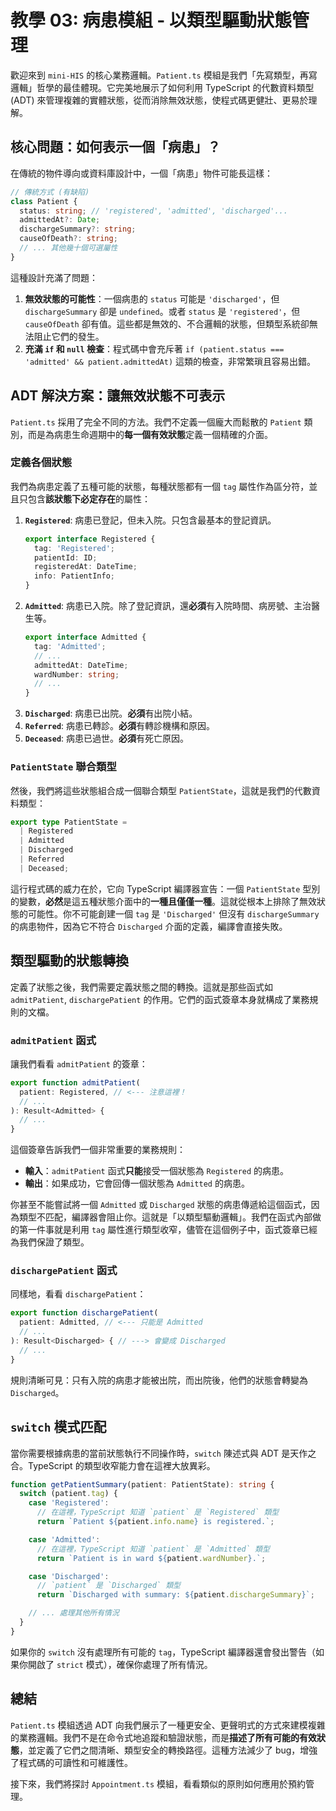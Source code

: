 # 教學 03: 病患模組 - 以類型驅動狀態管理

歡迎來到 `mini-HIS` 的核心業務邏輯。`Patient.ts` 模組是我們「先寫類型，再寫邏輯」哲學的最佳體現。它完美地展示了如何利用 TypeScript 的代數資料類型 (ADT) 來管理複雜的實體狀態，從而消除無效狀態，使程式碼更健壯、更易於理解。

## 核心問題：如何表示一個「病患」？

在傳統的物件導向或資料庫設計中，一個「病患」物件可能長這樣：

```typescript
// 傳統方式 (有缺陷)
class Patient {
  status: string; // 'registered', 'admitted', 'discharged'...
  admittedAt?: Date;
  dischargeSummary?: string;
  causeOfDeath?: string;
  // ... 其他幾十個可選屬性
}
```

這種設計充滿了問題：

1.  **無效狀態的可能性**：一個病患的 `status` 可能是 `'discharged'`，但 `dischargeSummary` 卻是 `undefined`。或者 `status` 是 `'registered'`，但 `causeOfDeath` 卻有值。這些都是無效的、不合邏輯的狀態，但類型系統卻無法阻止它們的發生。
2.  **充滿 `if` 和 `null` 檢查**：程式碼中會充斥著 `if (patient.status === 'admitted' && patient.admittedAt)` 這類的檢查，非常繁瑣且容易出錯。

## ADT 解決方案：讓無效狀態不可表示

`Patient.ts` 採用了完全不同的方法。我們不定義一個龐大而鬆散的 `Patient` 類別，而是為病患生命週期中的**每一個有效狀態**定義一個精確的介面。

### 定義各個狀態

我們為病患定義了五種可能的狀態，每種狀態都有一個 `tag` 屬性作為區分符，並且只包含**該狀態下必定存在**的屬性：

1.  **`Registered`**: 病患已登記，但未入院。只包含最基本的登記資訊。
    ```typescript
    export interface Registered {
      tag: 'Registered';
      patientId: ID;
      registeredAt: DateTime;
      info: PatientInfo;
    }
    ```
2.  **`Admitted`**: 病患已入院。除了登記資訊，還**必須**有入院時間、病房號、主治醫生等。
    ```typescript
    export interface Admitted {
      tag: 'Admitted';
      // ...
      admittedAt: DateTime;
      wardNumber: string;
      // ...
    }
    ```
3.  **`Discharged`**: 病患已出院。**必須**有出院小結。
4.  **`Referred`**: 病患已轉診。**必須**有轉診機構和原因。
5.  **`Deceased`**: 病患已過世。**必須**有死亡原因。

### `PatientState` 聯合類型

然後，我們將這些狀態組合成一個聯合類型 `PatientState`，這就是我們的代數資料類型：

```typescript
export type PatientState = 
  | Registered
  | Admitted
  | Discharged
  | Referred
  | Deceased;
```

這行程式碼的威力在於，它向 TypeScript 編譯器宣告：一個 `PatientState` 型別的變數，**必然**是這五種狀態介面中的**一種且僅僅一種**。這就從根本上排除了無效狀態的可能性。你不可能創建一個 `tag` 是 `'Discharged'` 但沒有 `dischargeSummary` 的病患物件，因為它不符合 `Discharged` 介面的定義，編譯會直接失敗。

## 類型驅動的狀態轉換

定義了狀態之後，我們需要定義狀態之間的轉換。這就是那些函式如 `admitPatient`, `dischargePatient` 的作用。它們的函式簽章本身就構成了業務規則的文檔。

### `admitPatient` 函式

讓我們看看 `admitPatient` 的簽章：

```typescript
export function admitPatient(
  patient: Registered, // <--- 注意這裡！
  // ...
): Result<Admitted> {
  // ...
}
```

這個簽章告訴我們一個非常重要的業務規則：

-   **輸入**：`admitPatient` 函式**只能**接受一個狀態為 `Registered` 的病患。
-   **輸出**：如果成功，它會回傳一個狀態為 `Admitted` 的病患。

你甚至不能嘗試將一個 `Admitted` 或 `Discharged` 狀態的病患傳遞給這個函式，因為類型不匹配，編譯器會阻止你。這就是「以類型驅動邏輯」。我們在函式內部做的第一件事就是利用 `tag` 屬性進行類型收窄，儘管在這個例子中，函式簽章已經為我們保證了類型。

### `dischargePatient` 函式

同樣地，看看 `dischargePatient`：

```typescript
export function dischargePatient(
  patient: Admitted, // <--- 只能是 Admitted
  // ...
): Result<Discharged> { // ---> 會變成 Discharged
  // ...
}
```

規則清晰可見：只有入院的病患才能被出院，而出院後，他們的狀態會轉變為 `Discharged`。

## `switch` 模式匹配

當你需要根據病患的當前狀態執行不同操作時，`switch` 陳述式與 ADT 是天作之合。TypeScript 的類型收窄能力會在這裡大放異彩。

```typescript
function getPatientSummary(patient: PatientState): string {
  switch (patient.tag) {
    case 'Registered':
      // 在這裡，TypeScript 知道 `patient` 是 `Registered` 類型
      return `Patient ${patient.info.name} is registered.`;

    case 'Admitted':
      // 在這裡，TypeScript 知道 `patient` 是 `Admitted` 類型
      return `Patient is in ward ${patient.wardNumber}.`;

    case 'Discharged':
      // `patient` 是 `Discharged` 類型
      return `Discharged with summary: ${patient.dischargeSummary}`;

    // ... 處理其他所有情況
  }
}
```

如果你的 `switch` 沒有處理所有可能的 `tag`，TypeScript 編譯器還會發出警告（如果你開啟了 `strict` 模式），確保你處理了所有情況。

## 總結

`Patient.ts` 模組透過 ADT 向我們展示了一種更安全、更聲明式的方式來建模複雜的業務邏輯。我們不是在命令式地追蹤和驗證狀態，而是**描述了所有可能的有效狀態**，並定義了它們之間清晰、類型安全的轉換路徑。這種方法減少了 bug，增強了程式碼的可讀性和可維護性。

接下來，我們將探討 `Appointment.ts` 模組，看看類似的原則如何應用於預約管理。